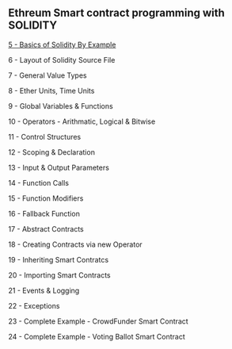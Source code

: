 ## Ethreum Smart contract programming with SOLIDITY

[5 - Basics of Solidity By Example](../Coin.sol)

6 - Layout of Solidity Source File

7 - General Value Types

8 - Ether Units, Time Units

9 - Global Variables & Functions

10 - Operators - Arithmatic, Logical & Bitwise

11 - Control Structures

12 - Scoping & Declaration

13 - Input & Output Parameters

14 - Function Calls

15 - Function Modifiers

16 - Fallback Function

17 - Abstract Contracts

18 - Creating Contracts via new Operator

19 - Inheriting Smart Contratcs

20 - Importing Smart Contracts

21 - Events & Logging

22 - Exceptions

23 - Complete Example - CrowdFunder Smart Contract

24 - Complete Example - Voting Ballot Smart Contract




